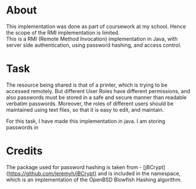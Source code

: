# About
This implementation was done as part of coursework at my school. Hence the scope of the RMI implementation is limited.  
This is a RMI (Remote Method Invocation) implementation in Java, with server side authentication, using password hashing,
and access control. 

# Task
The resource being shared is that of a printer, which is trying to be accessed remotely. But different User Roles
have different permissions, and also passwords must be stored in a safe and secure manner than readable verbatim passwords.
Moreover, the roles of different users should be maintained using text files, so that it is easy to edit, and maintain. 

For this task, I have made this implementation in java. I am storing passwords in 

# Credits 
The package used for password hashing is taken from - [jBCrypt]{https://github.com/jeremyh/jBCrypt} and is included in the namespace,
which is an implementation of the OpenBSD Blowfish Hashing algorithm. 
